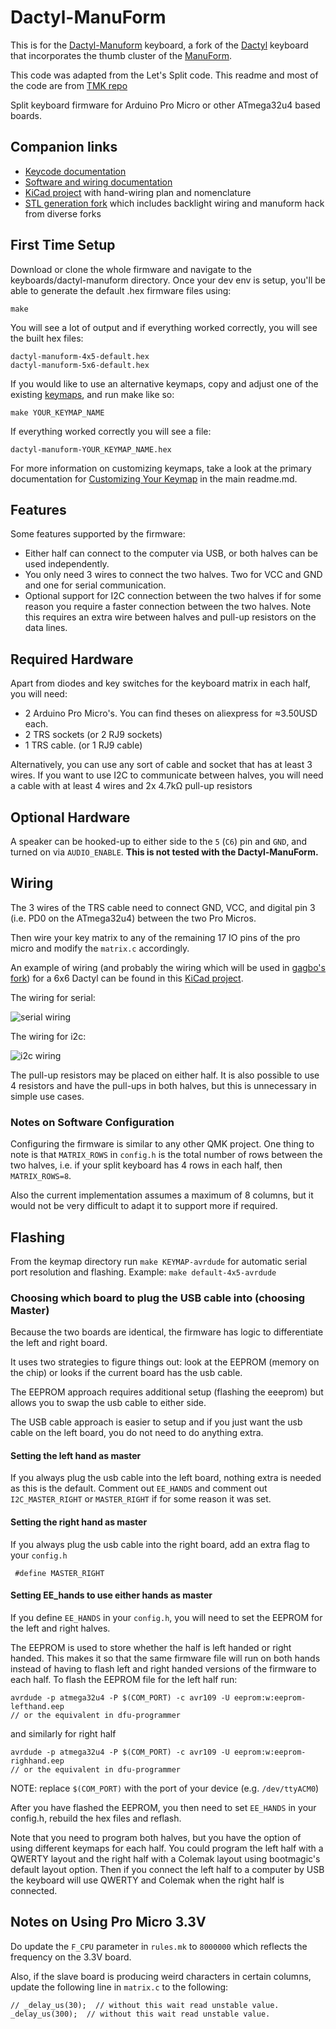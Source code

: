 # Dactyl-ManuForm

This is for the [Dactyl-Manuform](https://github.com/tshort/dactyl-keyboard) keyboard,
a fork of the [Dactyl](https://github.com/adereth/dactyl-keyboard) keyboard that
incorporates the thumb cluster of the [ManuForm](https://github.com/jeffgran/ManuForm).

This code was adapted from the Let's Split code. This readme and most of the
code are from [TMK repo](https://github.com/ahtn/tmk_keyboard/)

Split keyboard firmware for Arduino Pro Micro or other ATmega32u4
based boards.

## Companion links

* [Keycode documentation](https://docs.qmk.fm/#/keycodes)
* [Software and wiring documentation](https://docs.qmk.fm/#/isp_flashing_guide?id=software-needed)
* [KiCad project](https://github.com/gagbo/dactyl_wiring) with hand-wiring
  plan and nomenclature
* [STL generation fork](https://github.com/gagbo/dactyl-keyboard) which
  includes backlight wiring and manuform hack from diverse forks

## First Time Setup

Download or clone the whole firmware and navigate to the
keyboards/dactyl-manuform directory. Once your dev env is setup, you'll be able
to generate the default .hex firmware files using:

```
make
```

You will see a lot of output and if everything worked correctly,
you will see the built hex files:

```
dactyl-manuform-4x5-default.hex
dactyl-manuform-5x6-default.hex
```

If you would like to use an alternative keymaps, copy and adjust
one of the existing [keymaps](keymaps/), and run make like so:

```
make YOUR_KEYMAP_NAME
```

If everything worked correctly you will see a file:

```
dactyl-manuform-YOUR_KEYMAP_NAME.hex
```

For more information on customizing keymaps, take a look at the primary
documentation for
[Customizing Your Keymap](/readme.md##customizing-your-keymap) in the main readme.md.

## Features

Some features supported by the firmware:

* Either half can connect to the computer via USB, or both halves can be used
  independently.
* You only need 3 wires to connect the two halves. Two for VCC and GND and one
  for serial communication.
* Optional support for I2C connection between the two halves if for some
  reason you require a faster connection between the two halves. Note this
  requires an extra wire between halves and pull-up resistors on the data lines.

## Required Hardware

Apart from diodes and key switches for the keyboard matrix in each half, you
will need:

* 2 Arduino Pro Micro's. You can find theses on aliexpress for ≈3.50USD each.
* 2 TRS sockets (or 2 RJ9 sockets)
* 1 TRS cable. (or 1 RJ9 cable)

Alternatively, you can use any sort of cable and socket that has at least 3
wires. If you want to use I2C to communicate between halves, you will need a
cable with at least 4 wires and 2x 4.7kΩ pull-up resistors

## Optional Hardware

A speaker can be hooked-up to either side to the `5` (`C6`) pin and `GND`,
and turned on via `AUDIO_ENABLE`. **This is not tested with the Dactyl-ManuForm.**

## Wiring

The 3 wires of the TRS cable need to connect GND, VCC, and digital pin 3 (i.e.
PD0 on the ATmega32u4) between the two Pro Micros.

Then wire your key matrix to any of the remaining 17 IO pins of the pro micro
and modify the `matrix.c` accordingly.

An example of wiring (and probably the wiring which will be used in
[gagbo's fork](https://github.com/gagbo/qmk_firmware)) for a 6x6 Dactyl
can be found in this [KiCad project](https://github.com/gagbo/dactyl_wiring).

The wiring for serial:

![serial wiring](imgs/split-keyboard-serial-schematic.png)

The wiring for i2c:

![i2c wiring](imgs/split-keyboard-i2c-schematic.png)

The pull-up resistors may be placed on either half. It is also possible
to use 4 resistors and have the pull-ups in both halves, but this is
unnecessary in simple use cases.

### Notes on Software Configuration

Configuring the firmware is similar to any other QMK project. One thing
to note is that `MATRIX_ROWS` in `config.h` is the total number of rows between
the two halves, i.e. if your split keyboard has 4 rows in each half, then
`MATRIX_ROWS=8`.

Also the current implementation assumes a maximum of 8 columns, but it would
not be very difficult to adapt it to support more if required.

## Flashing

From the keymap directory run `make KEYMAP-avrdude`
for automatic serial port resolution and flashing.
Example: `make default-4x5-avrdude`

### Choosing which board to plug the USB cable into (choosing Master)

Because the two boards are identical, the firmware has logic to differentiate
the left and right board.

It uses two strategies to figure things out: look at the EEPROM (memory on the
chip) or looks if the current board has the usb cable.

The EEPROM approach requires additional setup (flashing the eeeprom) but allows
you to swap the usb cable to either side.

The USB cable approach is easier to setup and if you just want the usb cable on
the left board, you do not need to do anything extra.

#### Setting the left hand as master

If you always plug the usb cable into the left board, nothing extra is needed as
this is the default. Comment out `EE_HANDS` and comment out `I2C_MASTER_RIGHT`
or `MASTER_RIGHT` if for some reason it was set.

#### Setting the right hand as master

If you always plug the usb cable into the right board, add an extra flag to
your `config.h`

```
 #define MASTER_RIGHT
```

#### Setting EE_hands to use either hands as master

If you define `EE_HANDS` in your `config.h`, you will need to set the
EEPROM for the left and right halves.

The EEPROM is used to store whether the
half is left handed or right handed. This makes it so that the same firmware
file will run on both hands instead of having to flash left and right handed
versions of the firmware to each half. To flash the EEPROM file for the left
half run:

```
avrdude -p atmega32u4 -P $(COM_PORT) -c avr109 -U eeprom:w:eeprom-lefthand.eep
// or the equivalent in dfu-programmer
```

and similarly for right half

```
avrdude -p atmega32u4 -P $(COM_PORT) -c avr109 -U eeprom:w:eeprom-righhand.eep
// or the equivalent in dfu-programmer
```

NOTE: replace `$(COM_PORT)` with the port of your device (e.g. `/dev/ttyACM0`)

After you have flashed the EEPROM, you then need to set `EE_HANDS` in your
config.h, rebuild the hex files and reflash.

Note that you need to program both halves, but you have the option of using
different keymaps for each half. You could program the left half with a QWERTY
layout and the right half with a Colemak layout using bootmagic's default
layout option. Then if you connect the left half to a computer by USB the
keyboard will use QWERTY and Colemak when the right half is connected.

## Notes on Using Pro Micro 3.3V

Do update the `F_CPU` parameter in `rules.mk` to `8000000` which reflects
the frequency on the 3.3V board.

Also, if the slave board is producing weird characters in certain columns,
update the following line in `matrix.c` to the following:

```
// _delay_us(30);  // without this wait read unstable value.
_delay_us(300);  // without this wait read unstable value.
```
